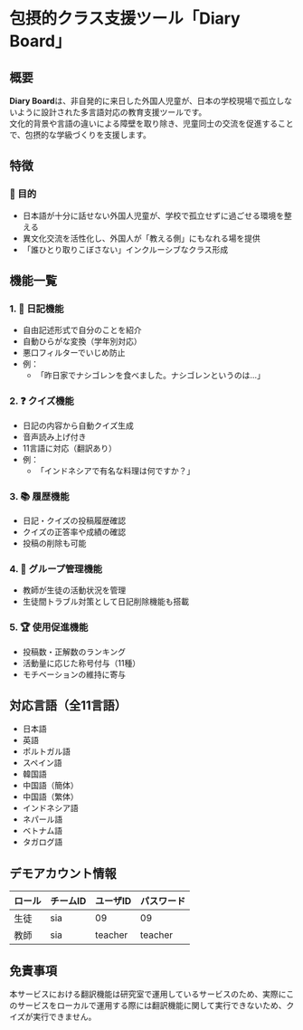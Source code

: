 
# 包摂的クラス支援ツール「Diary Board」

## 概要

**Diary Board**は、非自発的に来日した外国人児童が、日本の学校現場で孤立しないように設計された多言語対応の教育支援ツールです。  
文化的背景や言語の違いによる障壁を取り除き、児童同士の交流を促進することで、包摂的な学級づくりを支援します。

## 特徴

### 🎯 目的
- 日本語が十分に話せない外国人児童が、学校で孤立せずに過ごせる環境を整える
- 異文化交流を活性化し、外国人が「教える側」にもなれる場を提供
- 「誰ひとり取りこぼさない」インクルーシブなクラス形成

## 機能一覧

### 1. 📘 日記機能
- 自由記述形式で自分のことを紹介
- 自動ひらがな変換（学年別対応）
- 悪口フィルターでいじめ防止
- 例：
  - 「昨日家でナシゴレンを食べました。ナシゴレンというのは…」

### 2. ❓ クイズ機能
- 日記の内容から自動クイズ生成
- 音声読み上げ付き
- 11言語に対応（翻訳あり）
- 例：
  - 「インドネシアで有名な料理は何ですか？」

### 3. 📚 履歴機能
- 日記・クイズの投稿履歴確認
- クイズの正答率や成績の確認
- 投稿の削除も可能

### 4. 👥 グループ管理機能
- 教師が生徒の活動状況を管理
- 生徒間トラブル対策として日記削除機能も搭載

### 5. 🏆 使用促進機能
- 投稿数・正解数のランキング
- 活動量に応じた称号付与（11種）
- モチベーションの維持に寄与

## 対応言語（全11言語）

- 日本語
- 英語
- ポルトガル語
- スペイン語
- 韓国語
- 中国語（簡体）
- 中国語（繁体）
- インドネシア語
- ネパール語
- ベトナム語
- タガログ語

## デモアカウント情報

| ロール | チームID | ユーザID | パスワード |
|--------|----------|----------|-------------|
| 生徒   | sia      | 09       | 09          |
| 教師   | sia      | teacher  | teacher     |

## 免責事項
本サービスにおける翻訳機能は研究室で運用しているサービスのため、実際にこのサービスをローカルで運用する際には翻訳機能に関して実行できないため、クイズが実行できません。

